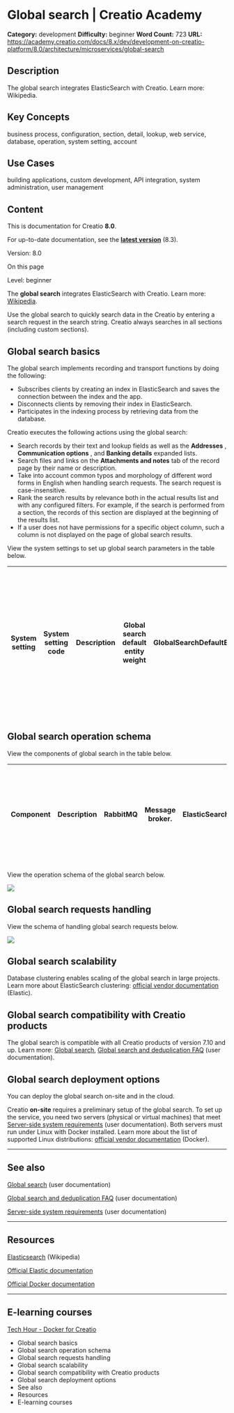 # Global search | Creatio Academy

**Category:** development **Difficulty:** beginner **Word Count:** 723 **URL:**
https://academy.creatio.com/docs/8.x/dev/development-on-creatio-platform/8.0/architecture/microservices/global-search

## Description

The global search integrates ElasticSearch with Creatio. Learn more: Wikipedia.

## Key Concepts

business process, configuration, section, detail, lookup, web service, database,
operation, system setting, account

## Use Cases

building applications, custom development, API integration, system
administration, user management

## Content

This is documentation for Creatio **8.0**.

For up-to-date documentation, see the
**[latest version](/docs/8.x/dev/development-on-creatio-platform/architecture/microservices/global-search)**
(8.3).

Version: 8.0

On this page

Level: beginner

The **global search** integrates ElasticSearch with Creatio. Learn more:
[Wikipedia](https://en.wikipedia.org/w/index.php?title=Elasticsearch&oldid=993216412).

Use the global search to quickly search data in the Creatio by entering a search
request in the search string. Creatio always searches in all sections (including
custom sections).

## Global search basics​

The global search implements recording and transport functions by doing the
following:

- Subscribes clients by creating an index in ElasticSearch and saves the
  connection between the index and the app.
- Disconnects clients by removing their index in ElasticSearch.
- Participates in the indexing process by retrieving data from the database.

Creatio executes the following actions using the global search:

- Search records by their text and lookup fields as well as the **Addresses** ,
  **Communication options** , and **Banking details** expanded lists.
- Search files and links on the **Attachments and notes** tab of the record page
  by their name or description.
- Take into account common typos and morphology of different word forms in
  English when handling search requests. The search request is case-insensitive.
- Rank the search results by relevance both in the actual results list and with
  any configured filters. For example, if the search is performed from a
  section, the records of this section are displayed at the beginning of the
  results list.
- If a user does not have permissions for a specific object column, such a
  column is not displayed on the page of global search results.

View the system settings to set up global search parameters in the table below.

| System setting | System setting code | Description | Global search default entity weight | GlobalSearchDefaultEntityWeight | Set up the rules for displaying search results. | Global search default primary column weight | Global search default primary column weight | Display search results with partial match | UseInexactGlobalSearch | Display search results taking morphology, typos, and fuzzy matches into account. | Match threshold for displaying in search results (percent) | GlobalSearchShouldMatchPercent | Manage the number of displayed search results with partial match and increase the chances of finding data for inaccurate search requests. |
| -------------- | ------------------- | ----------- | ----------------------------------- | ------------------------------- | ----------------------------------------------- | ------------------------------------------- | ------------------------------------------- | ----------------------------------------- | ---------------------- | -------------------------------------------------------------------------------- | ---------------------------------------------------------- | ------------------------------ | ----------------------------------------------------------------------------------------------------------------------------------------- |

## Global search operation schema​

View the components of global search in the table below.

| Component | Description | RabbitMQ | Message broker. | ElasticSearch | A search engine. | GS Database Server | Database for configuring the global search component. | GS Caching Server Redis | Database used for caching and speed. | WebAPI | Web service for global search component configuration. | Indexing Service | Web service for processing the requests for the targeted indexing of Creatio data. | GS Scheduler | Scheduler for indexing data from Creatio to ElasticSearch. | GS Worker | Index data from Creatio to ElasticSearch as per the **GS Scheduler** tasks. | GS Replay Worker | Handle indexing results (**GS Worker** operation results). | GS Single Worker | Index of business process data in ElasticSearch upon a request from the business process. | GS Single Replay Worker | Handle exceptions when processing targeted indexing results (**GS Single Worker** operation results). | GS Single Task Worker | Schedule tasks for **GS Single Worker**. | GS Queried Single Task Worker | Generate tasks for **GS Single Worker**. |
| --------- | ----------- | -------- | --------------- | ------------- | ---------------- | ------------------ | ----------------------------------------------------- | ----------------------- | ------------------------------------ | ------ | ------------------------------------------------------ | ---------------- | ---------------------------------------------------------------------------------- | ------------ | ---------------------------------------------------------- | --------- | --------------------------------------------------------------------------- | ---------------- | ---------------------------------------------------------- | ---------------- | ----------------------------------------------------------------------------------------- | ----------------------- | ----------------------------------------------------------------------------------------------------- | --------------------- | ---------------------------------------- | ----------------------------- | ---------------------------------------- |

View the operation schema of the global search below.

![](https://academy.creatio.com/sites/default/files/pictures/SchemyBezOU_EN/8.0/BezOU+GP.png)

## Global search requests handling​

View the schema of handling global search requests below.

![](https://d3a7ykdi65m4cy.cloudfront.net/ac-en/s3fs-public/documentation/sdk/en/BPMonlineWebSDK/Screenshots/GlobalSearch/8.2/scr_handling_global_search_requests.png)

## Global search scalability​

Database clustering enables scaling of the global search in large projects.
Learn more about ElasticSearch clustering:
[official vendor documentation](https://www.elastic.co/guide/en/cloud-on-k8s/master/k8s-deploy-elasticsearch.html)
(Elastic).

## Global search compatibility with Creatio products​

The global search is compatible with all Creatio products of version 7.10 and
up. Learn more:
[Global search](https://academy.creatio.com/documents?ver=8.0&id=1712),
[Global search and deduplication FAQ](https://academy.creatio.com/documents?ver=8.0&id=2342)
(user documentation).

## Global search deployment options​

You can deploy the global search on-site and in the cloud.

Creatio **on-site** requires a preliminary setup of the global search. To set up
the service, you need two servers (physical or virtual machines) that meet
[Server-side system requirements](https://academy.creatio.com/documents?ver=8.0&id=1456)
(user documentation). Both servers must run under Linux with Docker installed.
Learn more about the list of supported Linux distributions:
[official vendor documentation](https://docs.docker.com/get-docker/) (Docker).

---

## See also​

[Global search](https://academy.creatio.com/documents?ver=8.0&id=1712) (user
documentation)

[Global search and deduplication FAQ](https://academy.creatio.com/documents?ver=8.0&id=2342)
(user documentation)

[Server-side system requirements](https://academy.creatio.com/documents?ver=8.0&id=1456)
(user documentation)

---

## Resources​

[Elasticsearch](https://en.wikipedia.org/w/index.php?title=Elasticsearch&oldid=993216412)
(Wikipedia)

[Official Elastic documentation](https://www.elastic.co/guide/en/cloud-on-k8s/master/k8s-deploy-elasticsearch.html)

[Official Docker documentation](https://docs.docker.com/get-docker/)

---

## E-learning courses​

[Tech Hour - Docker for Creatio](https://www.youtube.com/watch?v=cwTI8pIa_5g)

- Global search basics
- Global search operation schema
- Global search requests handling
- Global search scalability
- Global search compatibility with Creatio products
- Global search deployment options
- See also
- Resources
- E-learning courses

